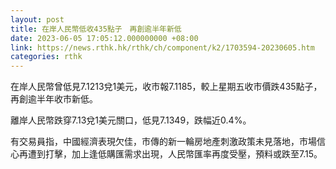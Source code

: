 ```yaml
---
layout: post
title: 在岸人民幣低收435點子　再創逾半年新低
date: 2023-06-05 17:05:12.000000000 +08:00
link: https://news.rthk.hk/rthk/ch/component/k2/1703594-20230605.htm
categories: rthk
---
```


在岸人民幣曾低見7.1213兌1美元，收市報7.1185，較上星期五收市價跌435點子，再創逾半年收市新低。

離岸人民幣跌穿7.13兌1美元關口，低見7.1349，跌幅近0.4%。

有交易員指，中國經濟表現欠佳，市傳的新一輪房地產刺激政策未見落地，市場信心再遭到打擊，加上逢低購匯需求出現，人民幣匯率再度受壓，預料或跌至7.15。
